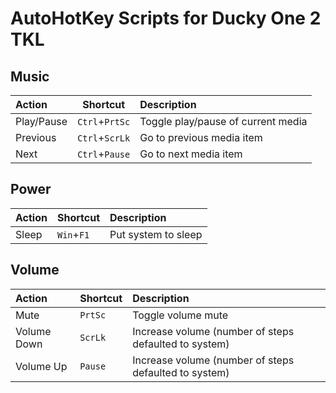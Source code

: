 # AutoHotKey Scripts for Ducky One 2 TKL

## Music

| Action     | Shortcut       | Description                        |
| :--------- | -------------- | :--------------------------------- |
| Play/Pause | `Ctrl`+`PrtSc` | Toggle play/pause of current media |
| Previous   | `Ctrl`+`ScrLk` | Go to previous media item          |
| Next       | `Ctrl`+`Pause` | Go to next media item              |

## Power

| Action | Shortcut   | Description         |
| :----- | ---------- | :------------------ |
| Sleep  | `Win`+`F1` | Put system to sleep |

## Volume

| Action      | Shortcut | Description                                           |
| :---------- | :------- | :---------------------------------------------------- |
| Mute        | `PrtSc`  | Toggle volume mute                                    |
| Volume Down | `ScrLk`  | Increase volume (number of steps defaulted to system) |
| Volume Up   | `Pause`  | Increase volume (number of steps defaulted to system) |
